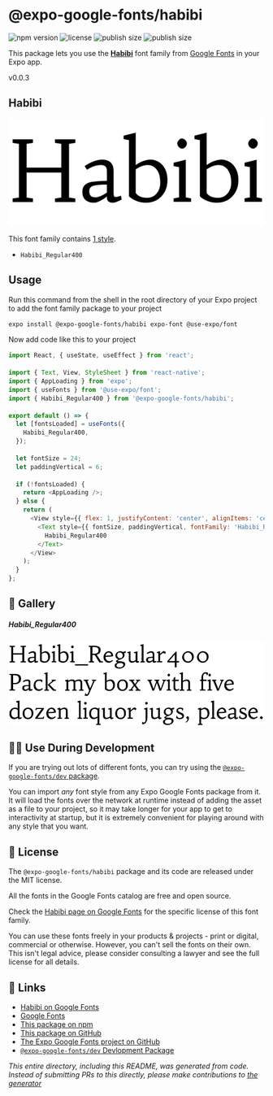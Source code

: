 # @expo-google-fonts/habibi

![npm version](https://flat.badgen.net/npm/v/@expo-google-fonts/habibi)
![license](https://flat.badgen.net/github/license/expo/google-fonts)
![publish size](https://flat.badgen.net/packagephobia/install/@expo-google-fonts/habibi)
![publish size](https://flat.badgen.net/packagephobia/publish/@expo-google-fonts/habibi)

This package lets you use the [**Habibi**](https://fonts.google.com/specimen/Habibi) font family from [Google Fonts](https://fonts.google.com/) in your Expo app.

v0.0.3

## Habibi

![Habibi](./font-family.png)

This font family contains [1 style](#-gallery).

- `Habibi_Regular400`

## Usage

Run this command from the shell in the root directory of your Expo project to add the font family package to your project
```sh
expo install @expo-google-fonts/habibi expo-font @use-expo/font
```

Now add code like this to your project
```js
import React, { useState, useEffect } from 'react';

import { Text, View, StyleSheet } from 'react-native';
import { AppLoading } from 'expo';
import { useFonts } from '@use-expo/font';
import { Habibi_Regular400 } from '@expo-google-fonts/habibi';

export default () => {
  let [fontsLoaded] = useFonts({
    Habibi_Regular400,
  });

  let fontSize = 24;
  let paddingVertical = 6;

  if (!fontsLoaded) {
    return <AppLoading />;
  } else {
    return (
      <View style={{ flex: 1, justifyContent: 'center', alignItems: 'center' }}>
        <Text style={{ fontSize, paddingVertical, fontFamily: 'Habibi_Regular400' }}>
          Habibi_Regular400
        </Text>
      </View>
    );
  }
};

```

## 🔡 Gallery

##### Habibi_Regular400
![Habibi_Regular400](./9177d379d59937eb418704aa1a5f16ff6bfa046d3828ba6f495ffe7c2d040c5c.ttf.png)


## 👩‍💻 Use During Development

If you are trying out lots of different fonts, you can try using the [`@expo-google-fonts/dev` package](https://github.com/expo/google-fonts/tree/master/font-packages/dev#readme).

You can import *any* font style from any Expo Google Fonts package from it. It will load the fonts
over the network at runtime instead of adding the asset as a file to your project, so it may take longer
for your app to get to interactivity at startup, but it is extremely convenient
for playing around with any style that you want.

## 📖 License

The `@expo-google-fonts/habibi` package and its code are released under the MIT license.

All the fonts in the Google Fonts catalog are free and open source.

Check the [Habibi page on Google Fonts](https://fonts.google.com/specimen/Habibi) for the specific license of this font family.

You can use these fonts freely in your products & projects - print or digital, commercial or otherwise. However, you can't sell the fonts on their own. This isn't legal advice, please consider consulting a lawyer and see the full license for all details.

## 🔗 Links

- [Habibi on Google Fonts](https://fonts.google.com/specimen/Habibi)
- [Google Fonts](https://fonts.google.com/)
- [This package on npm](https://www.npmjs.com/package/@expo-google-fonts/habibi)
- [This package on GitHub](https://github.com/expo/google-fonts/tree/master/font-packages/habibi)
- [The Expo Google Fonts project on GitHub](https://github.com/expo/google-fonts)
- [`@expo-google-fonts/dev` Devlopment Package](https://github.com/expo/google-fonts/tree/master/font-packages/dev)


*This entire directory, including this README, was generated from code. Instead of submitting PRs to this directly, please make contributions to [the generator](https://github.com/expo/google-fonts/tree/master/packages/generator)*
